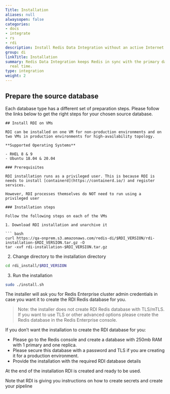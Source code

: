 ```yaml
---
Title: Installation
aliases: null
alwaysopen: false
categories:
- docs
- integrate
- rs
- rdi
description: Install Redis Data Integration without an active Internet connection
group: di
linkTitle: Installation
summary: Redis Data Integration keeps Redis in sync with the primary database in near
  real time.
type: integration
weight: 2
---
```


## Prepare the source database

Each database type has a different set of preparation steps. Please follow the links below to get the right steps for your chosen source database.

<!-- add links with content for different database types here-->

```
## Install RDI on VMs

RDI can be installed on one VM for non-production environments and on two VMs in production environments for high-availability topology.

**Supported Operating Systems**

- RHEL 8 & 9
- Ubuntu 18.04 & 20.04

### Prerequisites

RDI installation runs as a privileged user. This is because RDI is needs to install [containerd](https://containerd.io/) and register services.

However, RDI processes themselves do NOT need to run using a privileged user

### Installation steps

Follow the following steps on each of the VMs

1. Download RDI installation and unarchive it

``` bash
curl https://qa-onprem.s3.amazonaws.com/redis-di/$RDI_VERSION/rdi-installation-$RDI_VERSION.tar.gz -O
tar -xvf rdi-installation-$RDI_VERSION.tar.gz
```

2. Change directory to the installation directory

```bash
cd rdi_install/$RDI_VERSION
````

3. Run the installation

```bash
sudo ./install.sh
```

The installer will ask you for Redis Enterprise cluster admin credentials in case you want it to create the RDI Redis database for you. 
> Note: the installer does not create RDI Redis database with TLS/mTLS. If you want to use TLS or other advanced options please create the Redis database in the Redis Enterprise console.

If you don’t want the installation to create the RDI database for you:

- Please go to the Redis console and create a database with 250mb RAM with 1 primary and one replica.
- Please secure this database with a password and TLS if you are creating it for a production environment.
- Provide the installation with the required RDI database details
  
At the end of the installation RDI is created and ready to be used.

Note that RDI is giving you instructions on how to create secrets and create your pipeline